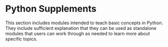 # Python Supplements

This section includes modules intended to teach basic concepts in Python. They include sufficient explanation that they can be used as standalone modules that users can work through as needed to learn more about specific topics.  